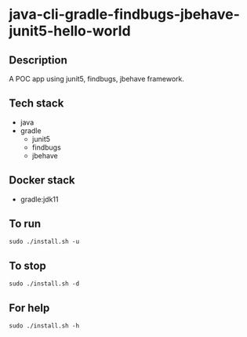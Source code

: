 # java-cli-gradle-findbugs-jbehave-junit5-hello-world

## Description
A POC app using junit5,
findbugs, jbehave framework.

## Tech stack
- java
- gradle
  - junit5
  - findbugs
  - jbehave

## Docker stack
- gradle:jdk11

## To run
`sudo ./install.sh -u`

## To stop
`sudo ./install.sh -d`

## For help
`sudo ./install.sh -h`
